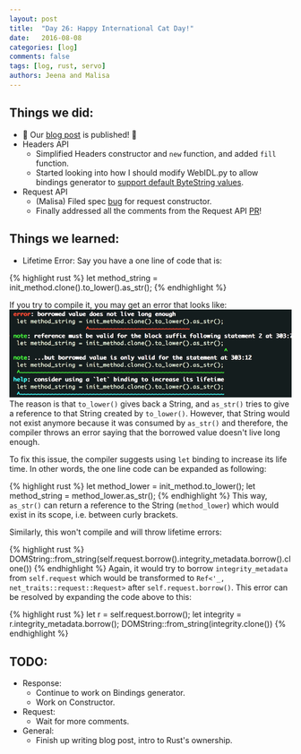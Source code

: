 ```yaml
---
layout: post
title:  "Day 26: Happy International Cat Day!"
date:   2016-08-08
categories: [log]
comments: false
tags: [log, rust, servo]
authors: Jeena and Malisa
---
```


## Things we did:
- :hatched_chick: Our [blog post](http://railsgirlssummerofcode.org/blog/2016-08-08-hello-team-jam) is published! :hatched_chick:
- Headers API
    - Simplified Headers constructor and `new` function, and added `fill` function.
    - Started looking into how I should modify WebIDL.py to allow bindings generator to [support default ByteString values](https://github.com/servo/servo/issues/12737).
- Request API
    - (Malisa) Filed spec [bug](https://github.com/whatwg/fetch/issues/358) for request constructor.
    - Finally addressed all the comments from the Request API [PR](https://github.com/servo/servo/pull/12700)!

## Things we learned:
- Lifetime Error: Say you have a one line of code that is:

{% highlight rust %}
let method_string = init_method.clone().to_lower().as_str();
{% endhighlight %}

If you try to compile it, you may get an error that looks like:
![lifetime-error](/img/blog/2016-08-08-lifetime-error.png)
The reason is that `to_lower()` gives back a String, and `as_str()` tries to give a reference to that String created by `to_lower()`. However, that String would not exist anymore because it was consumed by `as_str()` and therefore, the compiler throws an error saying that the borrowed value doesn't live long enough.

To fix this issue, the compiler suggests using `let` binding to increase its life time. In other words, the one line code can be expanded as following:

{% highlight rust %}
let method_lower = init_method.to_lower();
let method_string = method_lower.as_str();
{% endhighlight %}
This way, `as_str()` can return a reference to the String (`method_lower`) which would exist in its scope, i.e. between curly brackets.

Similarly, this won't compile and will throw lifetime errors:

{% highlight rust %}
DOMString::from_string(self.request.borrow().integrity_metadata.borrow().clone())
{% endhighlight %}
Again, it would try to borrow `integrity_metadata` from `self.request` which would be transformed to `Ref<'_, net_traits::request::Request>` after `self.request.borrow()`. This error can be resolved by expanding the code above to this:

{% highlight rust %}
let r = self.request.borrow();
let integrity = r.integrity_metadata.borrow();
DOMString::from_string(integrity.clone())
{% endhighlight %}

## TODO:
- Response:
    - Continue to work on Bindings generator.
    - Work on Constructor.
- Request:
    - Wait for more comments.
- General:
    - Finish up writing blog post, intro to Rust's ownership.
